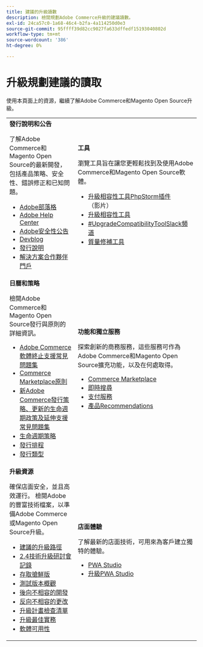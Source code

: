 ```yaml
---
title: 建議的升級讀數
description: 檢閱規劃Adobe Commerce升級的建議讀數。
exl-id: 24ca57c0-1a68-46c4-b2fa-4a114250d0e3
source-git-commit: 95ffff39d82cc9027fa633dffedf15193040802d
workflow-type: tm+mt
source-wordcount: '386'
ht-degree: 0%

---
```


# 升級規劃建議的讀取

使用本頁面上的資源，繼續了解Adobe Commerce和Magento Open Source升級。

<table>
  <tbody>
    <tr>
      <td><strong>發行說明和公告</strong>
        <p>了解Adobe Commerce和Magento Open Source的最新開發，包括產品策略、安全性、錯誤修正和已知問題。</p>
          <ul>
            <li><a href="https://blog.adobe.com/">Adobe部落格</a></li>
            <li><a href="https://experienceleague.adobe.com/docs/commerce-knowledge-base/kb/overview.html">Adobe Help Center</a></li>
            <li><a href="https://helpx.adobe.com/security/products/magento/apsb22-12.html">Adobe安全性公告</a></li>
            <li><a href="https://community.magento.com/t5/Magento-DevBlog/bg-p/devblog">Devblog</a></li>
            <li><a href="https://experienceleague.adobe.com/docs/commerce-operations/release/notes/overview.html">發行說明</a></li>
            <li><a href="https://solutionpartners.adobe.com/solution-partners.html">解決方案合作夥伴門戶</a></li>
          </ul>
        </td>
      <td><strong>工具</strong>
        <p>瀏覽工具旨在讓您更輕鬆找到及使用Adobe Commerce和Magento Open Source軟體。</p>
          <ul>
            <li><a href="https://experienceleague.adobe.com/docs/commerce-learn/tutorials/uct-phpstorm.html">升級相容性工具PhpStorm插件</a> （影片）</li>
            <li><a href="../upgrade-compatibility-tool/overview.md">升級相容性工具</a></li>
            <li><a href="https://magentocommeng.slack.com/archives/C019Y143U9F">#UpgradeCompatibilityToolSlack頻道</a></li>
            <li><a href="../../tools/quality-patches-tool/usage.md">質量修補工具</a></li>
          </ul>
      </td>
    </tr>
    <tr>
      <td><strong>日曆和策略</strong>
        <p>檢閱Adobe Commerce和Magento Open Source發行與原則的詳細資訊。</p>
          <ul>
            <li><a href="https://experienceleague.adobe.com/docs/commerce-knowledge-base/kb/faq/adobe-commerce-eos-policy-faq.html">Adobe Commerce軟體終止支援常見問題集</a></li>
            <li><a href="https://marketplacesupport.magento.com/hc/en-us/articles/4413722432653">Commerce Marketplace原則</a></li>
            <li><a href="https://experienceleague.adobe.com/docs/commerce-knowledge-base/kb/faq/adobe-commerce-release-strategy-lifecycle-policy.html">新Adobe Commerce發行策略、更新的生命週期政策及延伸支援常見問題集</a></li>
            <li><a href="https://www.adobe.com/content/dam/cc/en/legal/terms/enterprise/pdfs/Adobe-Commerce-Software-Lifecycle-Policy.pdf">生命週期策略</a></li>
            <li><a href="../../release/schedule.md">發行排程</a></li>
            <li><a href="../../release/versioning-policy.md">發行類型</a></li>
          </ul>
        </td>
      <td><strong>功能和獨立服務</strong>
        <p>探索創新的商務服務，這些服務可作為Adobe Commerce和Magento Open Source擴充功能，以及在何處取得。</p>
          <ul>
            <li><a href="https://marketplace.magento.com/">Commerce Marketplace</a></li>
            <li><a href="https://marketplace.magento.com/magento-live-search.html">即時搜尋</a></li>
            <li><a href="https://marketplace.magento.com/magento-payment-services.html">支付服務</a></li>
            <li><a href="https://marketplace.magento.com/magento-product-recommendations.html">產品Recommendations</a></li>
          </ul>
      </td>
    </tr>
    <tr>
      <td><strong>升級資源</strong>
        <p>確保店面安全，並且高效運行。 檢閱Adobe的豐富技術檔案，以準備Adobe Commerce或Magento Open Source升級。</p>
          <ul>
            <li><a href="recommended-upgrade-paths.md">建議的升級路徑</a></li>
            <li><a href="https://experienceleague.adobe.com/docs/commerce-learn/tutorials/upgrade-workshop.html?lang=en">2.4技術升級研討會記錄</a></li>
            <li><a href="https://experienceleague.adobe.com/docs/commerce-knowledge-base/kb/troubleshooting/miscellaneous/cannot-access-the-latest-magento-commerce-pre-release.html">存取搶鮮版</a></li>
            <li><a href="../../release/beta.md">測試版本概觀</a></li>
            <li><a href="https://developer.adobe.com/commerce/contributor/guides/code-contributions/backward-compatibility-policy/">後向不相容的開發</a></li>
            <li><a href="https://developer.adobe.com/commerce/php/development/backward-incompatible-changes/highlights/">反向不相容的更改</a></li>
            <li><a href="../../implementation-playbook/best-practices/maintenance/upgrade-checklist.md">升級計畫檢查清單</a></li>
            <li><a href="../prepare/best-practices.md">升級最佳實務</a></li>
            <li><a href="../../release/product-availability.md">軟體可用性</a></li>
          </ul>
      </td>
      <td><strong>店面體驗</strong>
        <p>了解最新的店面技術，可用來為客戶建立獨特的體驗。</p>
          <ul>
            <li><a href="https://developer.adobe.com/commerce/pwa-studio/">PWA Studio</a></li>
            <li><a href="https://developer.adobe.com/commerce/pwa-studio/guides/upgrading-versions">升級PWA Studio</a></li>
          </ul>
      </td>
    </tr>
  </tbody>
</table>
